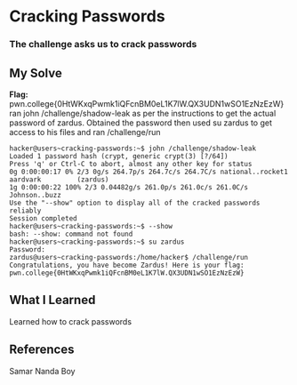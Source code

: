 # Cracking Passwords
### The challenge asks us to crack passwords


## My Solve
**Flag:** pwn.college{0HtWKxqPwmk1iQFcnBM0eL1K7lW.QX3UDN1wSO1EzNzEzW}
ran john /challenge/shadow-leak as per the instructions to get the
actual password of zardus. Obtained the password then used su zardus
to get access to his files and ran /challenge/run 



```
hacker@users~cracking-passwords:~$ john /challenge/shadow-leak
Loaded 1 password hash (crypt, generic crypt(3) [?/64])
Press 'q' or Ctrl-C to abort, almost any other key for status
0g 0:00:00:17 0% 2/3 0g/s 264.7p/s 264.7c/s 264.7C/s national..rocket1
aardvark         (zardus)
1g 0:00:00:22 100% 2/3 0.04482g/s 261.0p/s 261.0c/s 261.0C/s Johnson..buzz
Use the "--show" option to display all of the cracked passwords reliably
Session completed
hacker@users~cracking-passwords:~$ --show
bash: --show: command not found
hacker@users~cracking-passwords:~$ su zardus
Password:
zardus@users~cracking-passwords:/home/hacker$ /challenge/run
Congratulations, you have become Zardus! Here is your flag:
pwn.college{0HtWKxqPwmk1iQFcnBM0eL1K7lW.QX3UDN1wSO1EzNzEzW}
```

## What I Learned
Learned how to crack passwords


## References
Samar Nanda Boy